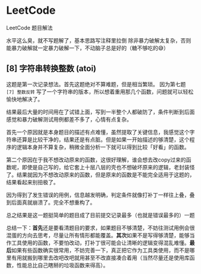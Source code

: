 # LeetCode
 LeetCode 题目解法

水平这么臭，就不写题解了，基本思路写注释里拉倒
除非暴力破解太复杂，否则能暴力破解就一定暴力破解一下，不动脑子总是好的（糖不够吃的😅）

## [8] 字符串转换整数 (atoi)
这题是第一次记录想法。首先这题绝对不算难题，但是相当繁琐。
因为第七题 `[7] 整数反转` 写了一个字符串的版本，所以想着重用那几个函数，问题就可以轻松愉快地解决了。

结果最后大量的时间用在了试错上面，写到一半整个人都破防了，条件判断到后面感觉和暴力破解测试用例都差不多了，心情有点复杂。

首先一个原因就是本身题目的描述有点难懂，虽然提取了关键信息，我感觉这个字符串还算是比较干净的，结果还是有点脏。但是如果一开始描述的够清楚，这个程序的逻辑本身并不算复杂，稍微全面分析一下就可以得到比较「好看」的函数。

第二个原因在于我不想改动原来的函数，这很好理解，谁会想去改copy过来的函数呢，即使是自己写的，给它套上十层八层的壳也不想破坏原来的逻辑，老封装怪了。结果就因为不想改动原来的函数，但是原来的函数是不能完全适用于这题的，结果看起来别扭极了。

因为得到了发生错误的用例，信息越发明确，判定条件就像打补丁一样往上叠，叠到后面真就崩溃了。完全不想重构了。

总之结果是这一题挺简单的题目成了目前提交记录最多（也就是错误最多的）一题

总结一下：**首先**还是要看清题目的要求，如果题目不够清楚，不妨往测试用例会很混蛋的方向去思考，尽量让所有情形都能覆盖。**其次**如果不是写得够清楚，能够当作工具使用的函数，不要怕改动，打补丁很可能会让清晰的逻辑变得混乱难懂。**最后**如果有些函数确实很常用，不妨完善一下，真正把它作为工具类使用，而不是哪里有用就搬到哪里去改吧改吧就用甚至不改直接凑合着用（当然尽量还是使用库函数，性能总比自己瞎掰的垃圾函数来得高）。
